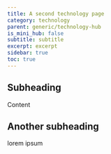 ```yaml
---
title: A second technology page
category: technology
parent: generic/technology-hub
is_mini_hub: false
subtitle: subtitle
excerpt: excerpt
sidebar: true
toc: true
---
```

## Subheading

Content

## Another subheading

lorem ipsum